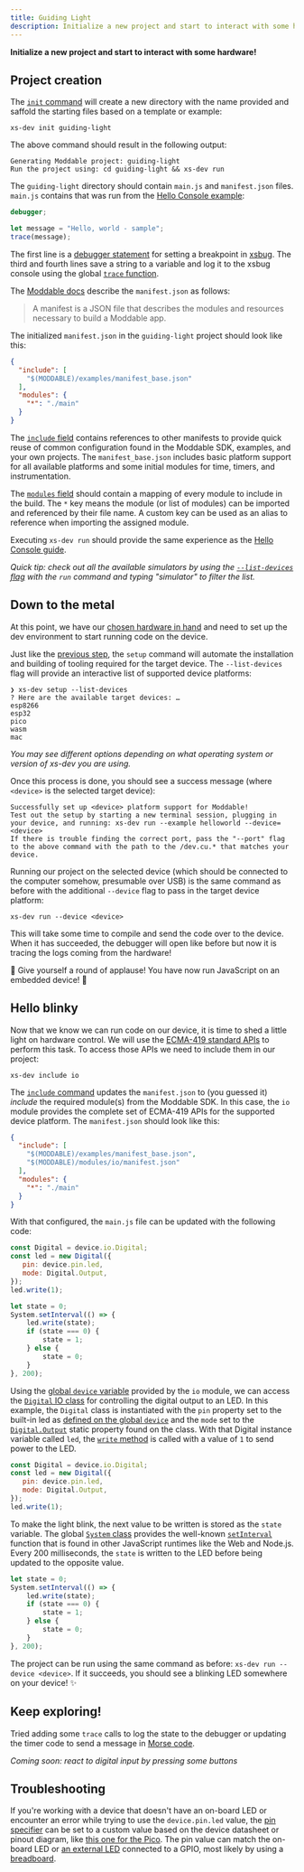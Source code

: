 ```yaml
---
title: Guiding Light
description: Initialize a new project and start to interact with some hardware!
---
```


**Initialize a new project and start to interact with some hardware!**

## Project creation

The [`init` command](/en/features/init) will create a new directory with the name provided and saffold the starting files based on a template or example:

```
xs-dev init guiding-light
```

The above command should result in the following output:

```
Generating Moddable project: guiding-light
Run the project using: cd guiding-light && xs-dev run
```

The `guiding-light` directory should contain `main.js` and `manifest.json` files. `main.js` contains that was run from the [Hello Console example](/en/guide/02-hello-console):

```javascript
debugger;

let message = "Hello, world - sample";
trace(message);
```

The first line is a [debugger statement](https://developer.mozilla.org/en-US/docs/Web/JavaScript/Reference/Statements/debugger) for setting a breakpoint in [xsbug](https://github.com/Moddable-OpenSource/moddable/blob/public/documentation/xs/xsbug.md).
The third and fourth lines save a string to a variable and log it to the xsbug console using the global [`trace` function](https://github.com/Moddable-OpenSource/moddable/blob/public/documentation/xs/xsbug.md#colorizing-consolelog-with-trace).

The [Moddable docs](https://github.com/Moddable-OpenSource/moddable/blob/public/documentation/tools/manifest.md) describe the `manifest.json` as follows:

> A manifest is a JSON file that describes the modules and resources necessary to build a Moddable app.

The initialized `manifest.json` in the `guiding-light` project should look like this:

```json
{
  "include": [
    "$(MODDABLE)/examples/manifest_base.json"
  ],
  "modules": {
    "*": "./main"
  }
}
```

The [`include` field](https://github.com/Moddable-OpenSource/moddable/blob/public/documentation/tools/manifest.md#include) contains references to other manifests to provide quick reuse of common configuration found in the Moddable SDK, examples, and your own projects. The `manifest_base.json` includes basic platform support for all available platforms and some initial modules for time, timers, and instrumentation.

The [`modules` field](https://github.com/Moddable-OpenSource/moddable/blob/public/documentation/tools/manifest.md#modules) should contain a mapping of every module to include in the build. The `*` key means the module (or list of modules) can be imported and referenced by their file name. A custom key can be used as an alias to reference when importing the assigned module.

Executing `xs-dev run` should provide the same experience as the [Hello Console guide](/en/guide/01-hello-console).

_Quick tip: check out all the available simulators by using the [`--list-devices` flag](/en/features/run#select-a-device-target) with the `run` command and typing "simulator" to filter the list._

## Down to the metal

At this point, we have our [chosen hardware in hand](/en/guide/00-prepare#choose-your-hardware-adventure) and need to set up the dev environment to start running code on the device. 

Just like the [previous step](/en/guide/01-hello-console#setup-system-tooling), the `setup` command will automate the installation and building of tooling required for the target device. The `--list-devices` flag will provide an interactive list of supported device platforms:

```
❯ xs-dev setup --list-devices
? Here are the available target devices: …
esp8266
esp32
pico
wasm
mac
```

_You may see different options depending on what operating system or version of xs-dev you are using._

Once this process is done, you should see a success message (where `<device>` is the selected target device):

```
Successfully set up <device> platform support for Moddable!
Test out the setup by starting a new terminal session, plugging in your device, and running: xs-dev run --example helloworld --device=<device>
If there is trouble finding the correct port, pass the "--port" flag to the above command with the path to the /dev.cu.* that matches your device.
```

Running our project on the selected device (which should be connected to the computer somehow, presumable over USB) is the same command as before with the additional `--device` flag to pass in the target device platform:

```
xs-dev run --device <device>
```

This will take some time to compile and send the code over to the device. When it has succeeded, the debugger will open like before but now it is tracing the logs coming from the hardware!

👏 Give yourself a round of applause! You have now run JavaScript on an embedded device! 🎉

## Hello blinky

Now that we know we can run code on our device, it is time to shed a little light on hardware control. We will use the [ECMA-419 standard APIs](https://419.ecma-international.org/) to perform this task. To access those APIs we need to include them in our project:

```
xs-dev include io
```

The [`include` command](/en/features/include) updates the `manifest.json` to (you guessed it) _include_ the required module(s) from the Moddable SDK. In this case, the `io` module provides the complete set of ECMA-419 APIs for the supported device platform. The `manifest.json` should look like this:

```json
{
  "include": [
    "$(MODDABLE)/examples/manifest_base.json",
    "$(MODDABLE)/modules/io/manifest.json"
  ],
  "modules": {
    "*": "./main"
  }
}
```

With that configured, the `main.js` file can be updated with the following code:

```javascript
const Digital = device.io.Digital;
const led = new Digital({
   pin: device.pin.led,
   mode: Digital.Output,
});
led.write(1);

let state = 0;
System.setInterval(() => {
	led.write(state);
	if (state === 0) {
        state = 1;
    } else {
        state = 0;
    }
}, 200);
```

Using the [global `device` variable](https://419.ecma-international.org/#-16-host-provider-instance-global-variable) provided by the `io` module, we can access the [`Digital` IO class](https://419.ecma-international.org/#-10-io-classes-digital) for controlling the digital output to an LED. In this example, the `Digital` class is instantiated with the `pin` property set to the built-in led as [defined on the global `device`](https://419.ecma-international.org/#-16-host-provider-instance-pin-name-property) and the `mode` set to the [`Digital.Output`](https://419.ecma-international.org/#-10-io-classes-digital) static property found on the class. With that Digital instance variable called `led`, the [`write` method](https://419.ecma-international.org/#-9-io-class-pattern-write-method) is called with a value of `1` to send power to the LED.

```javascript
const Digital = device.io.Digital;
const led = new Digital({
   pin: device.pin.led,
   mode: Digital.Output,
});
led.write(1);
```

To make the light blink, the next value to be written is stored as the `state` variable. The global [`System` class](https://github.com/Moddable-OpenSource/moddable/blob/public/modules/io/system/system.js) provides the well-known [`setInterval`](https://developer.mozilla.org/en-US/docs/Web/API/setInterval) function that is found in other JavaScript runtimes like the Web and Node.js. Every 200 milliseconds, the `state` is written to the LED before being updated to the opposite value.

```javascript
let state = 0;
System.setInterval(() => {
	led.write(state);
	if (state === 0) {
        state = 1;
    } else {
        state = 0;
    }
}, 200);
```

The project can be run using the same command as before: `xs-dev run --device <device>`. If it succeeds, you should see a blinking LED somewhere on your device! ✨

## Keep exploring!

Tried adding some `trace` calls to log the state to the debugger or updating the timer code to send a message in [Morse code](https://ledask.com/morse-code-lights/).

_Coming soon: react to digital input by pressing some buttons_

## Troubleshooting

If you're working with a device that doesn't have an on-board LED or encounter an error while trying to use the `device.pin.led` value, the [pin specifier](https://419.ecma-international.org/#-9-io-class-pattern-pin-specifier) can be set to a custom value based on the device datasheet or pinout diagram, like [this one for the Pico](https://pico.pinout.xyz/). The pin value can match the on-board LED or [an external LED](https://www.sparkfun.com/products/12062) connected to a GPIO, most likely by using a [breadboard](https://learn.sparkfun.com/tutorials/how-to-use-a-breadboard#building-your-first-breadboard-circuit).

